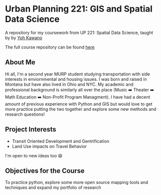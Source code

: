 # Urban Planning 221: GIS and Spatial Data Science 
A repository for my coursework from UP 221: Spatial Data Science, taught by by [Yoh Kawano](https://github.com/yohman)

The full course repository can be found [here](https://github.com/yohman/23W-UP221)

## About Me
Hi all, I'm a second year MURP student studying transportation with side interests in enviornmental and housing issues. I was born and raised in Montana but have also lived in Ohio and NYC. My academic and professional background is similarly all over the place (Music :arrow_right: Theater :arrow_right: Math Education :arrow_right: Non-Profit Program Managment). I have had a decent amount of previous experience with Python and GIS but would love to get more practice putting the two together and explore some new methods and research questions!

## Project Interests
- Transit Oriented Development and Gentrification
- Land Use impacts on Travel Behavior

I'm open to new ideas too :smile:	

## Objectives for the Course
To practice python, explore some more open source mapping tools and techniques and expand my portfolio of research
